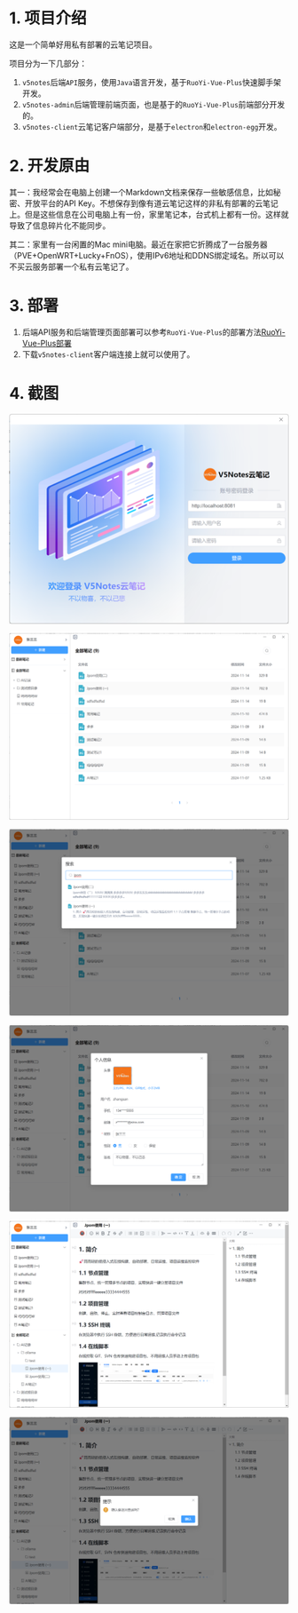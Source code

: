 # 1. 项目介绍

这是一个简单好用私有部署的云笔记项目。

项目分为一下几部分：

1. `v5notes`后端`API`服务，使用`Java`语言开发，基于`RuoYi-Vue-Plus`快速脚手架开发。
2. `v5notes-admin`后端管理前端页面，也是基于的`RuoYi-Vue-Plus`前端部分开发的。
3. `v5notes-client`云笔记客户端部分，是基于`electron`和`electron-egg`开发。

# 2. 开发原由

其一：我经常会在电脑上创建一个Markdown文档来保存一些敏感信息，比如秘密、开放平台的API Key。不想保存到像有道云笔记这样的非私有部署的云笔记上。但是这些信息在公司电脑上有一份，家里笔记本，台式机上都有一份。这样就导致了信息碎片化不能同步。

其二：家里有一台闲置的Mac mini电脑。最近在家把它折腾成了一台服务器（PVE+OpenWRT+Lucky+FnOS），使用IPv6地址和DDNS绑定域名。所以可以不买云服务部署一个私有云笔记了。

# 3. 部署

1. 后端API服务和后端管理页面部署可以参考`RuoYi-Vue-Plus`的部署方法[RuoYi-Vue-Plus部署](https://plus-doc.dromara.org/#/ruoyi-vue-plus/home)
2. 下载`v5notes-client`客户端连接上就可以使用了。

# 4. 截图

![login](./images/login.png)

![index1](./images/index1.png)

![index2](./images/index2.png)

![index3](./images/index3.png)

![index4](./images/index4.png)

![index5](./images/index5.png)
